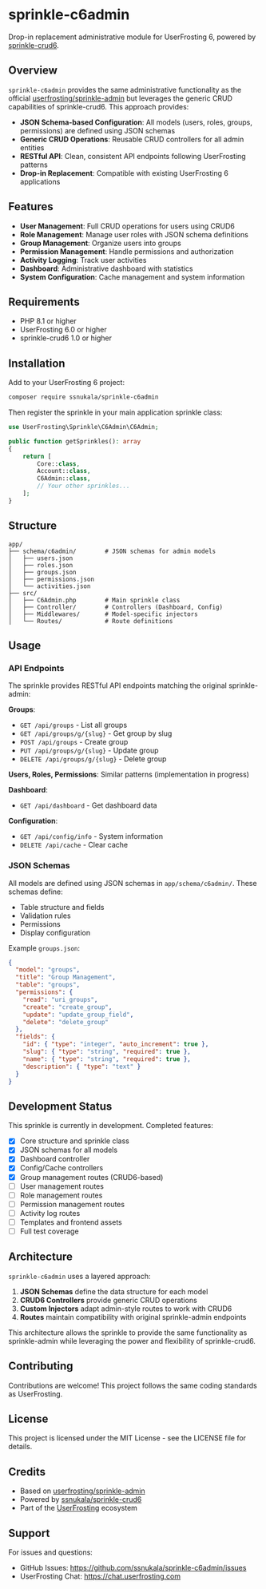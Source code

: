 # sprinkle-c6admin

Drop-in replacement administrative module for UserFrosting 6, powered by [sprinkle-crud6](https://github.com/ssnukala/sprinkle-crud6).

## Overview

`sprinkle-c6admin` provides the same administrative functionality as the official [userfrosting/sprinkle-admin](https://github.com/userfrosting/sprinkle-admin) but leverages the generic CRUD capabilities of sprinkle-crud6. This approach provides:

- **JSON Schema-based Configuration**: All models (users, roles, groups, permissions) are defined using JSON schemas
- **Generic CRUD Operations**: Reusable CRUD controllers for all admin entities
- **RESTful API**: Clean, consistent API endpoints following UserFrosting patterns
- **Drop-in Replacement**: Compatible with existing UserFrosting 6 applications

## Features

- **User Management**: Full CRUD operations for users using CRUD6
- **Role Management**: Manage user roles with JSON schema definitions
- **Group Management**: Organize users into groups
- **Permission Management**: Handle permissions and authorization
- **Activity Logging**: Track user activities
- **Dashboard**: Administrative dashboard with statistics
- **System Configuration**: Cache management and system information

## Requirements

- PHP 8.1 or higher
- UserFrosting 6.0 or higher
- sprinkle-crud6 1.0 or higher

## Installation

Add to your UserFrosting 6 project:

```bash
composer require ssnukala/sprinkle-c6admin
```

Then register the sprinkle in your main application sprinkle class:

```php
use UserFrosting\Sprinkle\C6Admin\C6Admin;

public function getSprinkles(): array
{
    return [
        Core::class,
        Account::class,
        C6Admin::class,
        // Your other sprinkles...
    ];
}
```

## Structure

```
app/
├── schema/c6admin/        # JSON schemas for admin models
│   ├── users.json
│   ├── roles.json
│   ├── groups.json
│   ├── permissions.json
│   └── activities.json
├── src/
│   ├── C6Admin.php        # Main sprinkle class
│   ├── Controller/        # Controllers (Dashboard, Config)
│   ├── Middlewares/       # Model-specific injectors
│   └── Routes/            # Route definitions
```

## Usage

### API Endpoints

The sprinkle provides RESTful API endpoints matching the original sprinkle-admin:

**Groups**:
- `GET /api/groups` - List all groups
- `GET /api/groups/g/{slug}` - Get group by slug
- `POST /api/groups` - Create group
- `PUT /api/groups/g/{slug}` - Update group
- `DELETE /api/groups/g/{slug}` - Delete group

**Users, Roles, Permissions**: Similar patterns (implementation in progress)

**Dashboard**:
- `GET /api/dashboard` - Get dashboard data

**Configuration**:
- `GET /api/config/info` - System information
- `DELETE /api/cache` - Clear cache

### JSON Schemas

All models are defined using JSON schemas in `app/schema/c6admin/`. These schemas define:
- Table structure and fields
- Validation rules
- Permissions
- Display configuration

Example `groups.json`:
```json
{
  "model": "groups",
  "title": "Group Management",
  "table": "groups",
  "permissions": {
    "read": "uri_groups",
    "create": "create_group",
    "update": "update_group_field",
    "delete": "delete_group"
  },
  "fields": {
    "id": { "type": "integer", "auto_increment": true },
    "slug": { "type": "string", "required": true },
    "name": { "type": "string", "required": true },
    "description": { "type": "text" }
  }
}
```

## Development Status

This sprinkle is currently in development. Completed features:

- [x] Core structure and sprinkle class
- [x] JSON schemas for all models
- [x] Dashboard controller
- [x] Config/Cache controllers
- [x] Group management routes (CRUD6-based)
- [ ] User management routes
- [ ] Role management routes
- [ ] Permission management routes
- [ ] Activity log routes
- [ ] Templates and frontend assets
- [ ] Full test coverage

## Architecture

`sprinkle-c6admin` uses a layered approach:

1. **JSON Schemas** define the data structure for each model
2. **CRUD6 Controllers** provide generic CRUD operations
3. **Custom Injectors** adapt admin-style routes to work with CRUD6
4. **Routes** maintain compatibility with original sprinkle-admin endpoints

This architecture allows the sprinkle to provide the same functionality as sprinkle-admin while leveraging the power and flexibility of sprinkle-crud6.

## Contributing

Contributions are welcome! This project follows the same coding standards as UserFrosting.

## License

This project is licensed under the MIT License - see the LICENSE file for details.

## Credits

- Based on [userfrosting/sprinkle-admin](https://github.com/userfrosting/sprinkle-admin)
- Powered by [ssnukala/sprinkle-crud6](https://github.com/ssnukala/sprinkle-crud6)
- Part of the [UserFrosting](https://www.userfrosting.com) ecosystem

## Support

For issues and questions:
- GitHub Issues: https://github.com/ssnukala/sprinkle-c6admin/issues
- UserFrosting Chat: https://chat.userfrosting.com

